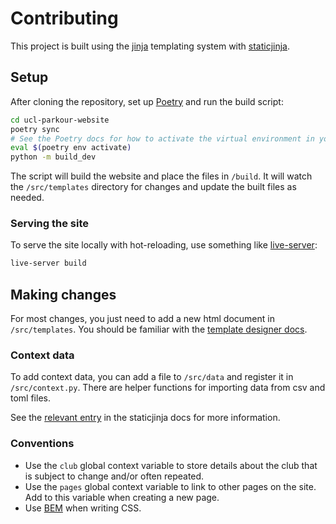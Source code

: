 # Contributing

This project is built using the [jinja] templating system with [staticjinja].

[jinja]: https://jinja.palletsprojects.com/en/stable/
[staticjinja]: https://github.com/staticjinja/staticjinja

## Setup

After cloning the repository, set up [Poetry] and run the build script:

```bash
cd ucl-parkour-website
poetry sync
# See the Poetry docs for how to activate the virtual environment in your shell.
eval $(poetry env activate)
python -m build_dev
```

The script will build the website and place the files in `/build`. It will
watch the `/src/templates` directory for changes and update the built files as
needed.

### Serving the site

To serve the site locally with hot-reloading, use something like [live-server]:

```bash
live-server build
```

[Poetry]: https://python-poetry.org/
[live-server]: https://www.npmjs.com/package/live-server

## Making changes

For most changes, you just need to add a new html document in `/src/templates`.
You should be familiar with the [template designer docs].

[template designer docs]: https://jinja.palletsprojects.com/en/stable/templates/

### Context data

To add context data, you can add a file to `/src/data` and register it in
`/src/context.py`. There are helper functions for importing data from csv and
toml files.

See the [relevant entry] in the staticjinja docs for more information.

[relevant entry]: https://staticjinja.github.io/staticjinja/user/advanced.html#loading-data

### Conventions

- Use the `club` global context variable to store details about the club that
is subject to change and/or often repeated.
- Use the `pages` global context variable to link to other pages on the site. Add
to this variable when creating a new page.
- Use [BEM] when writing CSS.

[BEM]: https://getbem.com/introduction/
